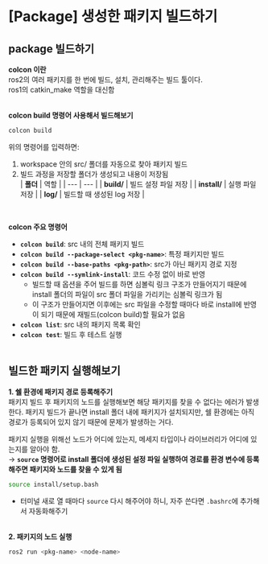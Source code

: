 # [Package] 생성한 패키지 빌드하기

## package 빌드하기

**colcon 이란**<br>
ros2의 여러 패키지를 한 번에 빌드, 설치, 관리해주는 빌드 툴이다.<br>
ros1의 catkin_make 역할을 대신함<br><br>

**colcon build 명령어 사용해서 빌드해보기**

```bash
colcon build
```

위의 명령어를 입력하면:

1. workspace 안의 src/ 폴더를 자동으로 찾아 패키지 빌드
2. 빌드 과정을 저장할 폴더가 생성되고 내용이 저장됨<br>
    | **폴더** | 역할 |
    | --- | --- |
    | **build/** | 빌드 설정 파일 저장 |
    | **install/** | 실행 파일 저장 |
    | **log/** | 빌드할 때 생성된 log 저장 |
<br>

**colcon 주요 명령어**

- **`colcon build`**: src 내의 전체 패키지 빌드
- **`colcon build --package-select <pkg-name>`**: 특정 패키지만 빌드
- **`colcon build --base-paths <pkg-path>`**: src가 아닌 패키지 경로 지정
- **`colcon build --symlink-install`**: 코드 수정 없이 바로 반영
    - 빌드할 때 옵션을 주어 빌드를 하면 심볼릭 링크 구조가 만들어지기 때문에 install 폴더의 파일이 src 폴더 파일을 가리키는 심볼릭 링크가 됨
    - 이 구조가 만들어지면 이후에는 src 파일을 수정할 때마다 바로 install에 반영이 되기 때문에 재빌드(colcon build)할 필요가 없음
- **`colcon list`**: src 내의 패키지 목록 확인
- **`colcon test`**: 빌드 후 테스트 실행
<br><br>

## 빌드한 패키지 실행해보기

**1. 쉘 환경에 패키지 경로 등록해주기**<br>
패키지 빌드 후 패키지의 노드를 실행해보면 해당 패키지를 찾을 수 없다는 에러가 발생한다. 패키지 빌드가 끝나면 install 폴더 내에 패키지가 설치되지만, 쉘 환경에는 아직 경로가 등록되어 있지 않기 때문에 문제가 발생하는 거다. 

패키지 실행을 위해선 노드가 어디에 있는지, 메세지 타입이나 라이브러리가 어디에 있는지를 알아야 함.<br>
→ **`source` 명령어로 install 폴더에 생성된 설정 파일 실행하여 경로를 환경 변수에 등록해주면 패키지와 노드를 찾을 수 있게 됨**

```bash
source install/setup.bash
```

- 터미널 새로 열 때마다 `source` 다시 해주어야 하니, 자주 쓴다면 `.bashrc`에 추가해서 자동화해주기
<br><br>

**2. 패키지의 노드 실행**

```bash
ros2 run <pkg-name> <node-name>
```

